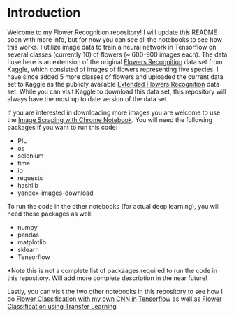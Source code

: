# Introduction
Welcome to my Flower Recognition repository! I will update this README soon with more info, but for now you can see all the notebooks to see how this works. I utilize image data to train a neural network in Tensorflow on several classes (currently 10) of flowers (~ 600-900 images each). The data I use here is an extension of the original [Flowers Recognition](https://www.kaggle.com/alxmamaev/flowers-recognition) data set from Kaggle, which consisted of images of flowers representing five species. I have since added 5 more classes of flowers and uploaded the current data set to Kaggle as the publicly available [Extended Flowers Recognition](https://www.kaggle.com/jonathanflorez/extended-flowers-recognition/activity) data set. While you can visit Kaggle to download this data set, this repository will always have the most up to date version of the data set.

If you are interested in downloading more images you are welcome to use the [Image Scraping with Chrome Notebook](./image-scraping-with-Chrome.ipynb). You will need the following packages if you want to run this code:

- PIL
- os
- selenium
- time
- io
- requests
- hashlib
- yandex-images-download

To run the code in the other notebooks (for actual deep learning), you will need these packages as well:

- numpy
- pandas
- matplotlib
- sklearn
- Tensorflow

*Note this is not a complete list of packaages required to run the code in this repository. Will add more complete description in the near future!

Lastly, you can visit the two other notebooks in this repository to see how I do [Flower Classification with my own CNN in Tensorflow](./flower-recognition-with-cnn.ipynb
) as well as [Flower Classification using Transfer Learning](./flower-recognition-using-transfer-learning.ipynb)
